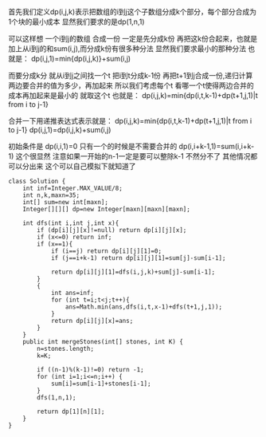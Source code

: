 首先我们定义dp(i,j,k)表示把数组的i到j这个子数组分成k个部分，每个部分合成为1个块的最小成本
显然我们要求的是dp(1,n,1)

可以这样想 一个i到j的数组 合成一份 一定是先分成k份 再把这k份合起来，也就是加上从i到j的和sum(i,j),而分成k份有很多种分法 显然我们要求最小的那种分法
也就是：
dp(i,j,1)=min{dp(i,j,k)}+sum(i,j)

而要分成k分 就从i到j之间找一个t 把i到t分成k-1份 再把t+1到j合成一份,递归计算两边要合并的值为多少，再加起来
所以我们考虑每个t 看哪一个t使得两边合并的成本再加起来是最小的 就取这个t 
也就是：
dp(i,j,k)=min{dp(i,t,k-1)+dp(t+1,j,1)|t from i to j-1}

合并一下用递推表达式表示就是：
dp(i,j,k)=min{dp(i,t,k-1)+dp(t+1,j,1)|t from i to j-1}
dp(i,j,1)=dp(i,j,k)+sum(i,j)

初始条件是
dp(i,i,1)=0 只有一个的时候是不需要合并的
dp(i,i+k-1,1)=sum(i,i+k-1) 这个很显然
注意如果一开始的n-1一定是要可以整除k-1 不然分不了 其他情况都可以分出来 这个可以自己模拟下就知道了

```
class Solution {
    int inf=Integer.MAX_VALUE/8;
    int n,k,maxn=35;
    int[] sum=new int[maxn];
    Integer[][][] dp=new Integer[maxn][maxn][maxn];

    int dfs(int i,int j,int x){
        if (dp[i][j][x]!=null) return dp[i][j][x];
        if (x<=0) return inf;
        if (x==1){
            if (i==j) return dp[i][j][1]=0;
            if (j==i+k-1) return dp[i][j][1]=sum[j]-sum[i-1];

            return dp[i][j][1]=dfs(i,j,k)+sum[j]-sum[i-1];
        }
        {
            int ans=inf;
            for (int t=i;t<j;t++){
                ans=Math.min(ans,dfs(i,t,x-1)+dfs(t+1,j,1));
            }
            return dp[i][j][x]=ans;
        }
    }
    public int mergeStones(int[] stones, int K) {
        n=stones.length;
        k=K;

        if ((n-1)%(k-1)!=0) return -1;
        for (int i=1;i<=n;i++) {
            sum[i]=sum[i-1]+stones[i-1];
        }
        dfs(1,n,1);

        return dp[1][n][1];
    }
}
```

